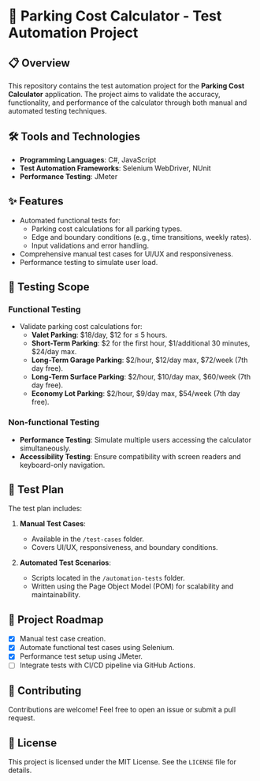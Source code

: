 # 🚗 Parking Cost Calculator - Test Automation Project

## 📋 Overview
This repository contains the test automation project for the **Parking Cost Calculator** application. The project aims to validate the accuracy, functionality, and performance of the calculator through both manual and automated testing techniques.

## 🛠️ Tools and Technologies
- **Programming Languages**: C#, JavaScript
- **Test Automation Frameworks**: Selenium WebDriver, NUnit
- **Performance Testing**: JMeter

## ✨ Features
- Automated functional tests for:
  - Parking cost calculations for all parking types.
  - Edge and boundary conditions (e.g., time transitions, weekly rates).
  - Input validations and error handling.
- Comprehensive manual test cases for UI/UX and responsiveness.
- Performance testing to simulate user load.

## 🧪 Testing Scope
### Functional Testing
- Validate parking cost calculations for:
  - **Valet Parking**: $18/day, $12 for ≤ 5 hours.
  - **Short-Term Parking**: $2 for the first hour, $1/additional 30 minutes, $24/day max.
  - **Long-Term Garage Parking**: $2/hour, $12/day max, $72/week (7th day free).
  - **Long-Term Surface Parking**: $2/hour, $10/day max, $60/week (7th day free).
  - **Economy Lot Parking**: $2/hour, $9/day max, $54/week (7th day free).
  
### Non-functional Testing
- **Performance Testing**: Simulate multiple users accessing the calculator simultaneously.
- **Accessibility Testing**: Ensure compatibility with screen readers and keyboard-only navigation.

## 📝 Test Plan
The test plan includes:
1. **Manual Test Cases**:
   - Available in the `/test-cases` folder.
   - Covers UI/UX, responsiveness, and boundary conditions.

2. **Automated Test Scenarios**:
   - Scripts located in the `/automation-tests` folder.
   - Written using the Page Object Model (POM) for scalability and maintainability.

## 🚀 Project Roadmap
- [x] Manual test case creation.
- [x] Automate functional test cases using Selenium.
- [x] Performance test setup using JMeter.
- [ ] Integrate tests with CI/CD pipeline via GitHub Actions.

## 🤝 Contributing
Contributions are welcome! Feel free to open an issue or submit a pull request.

## 📄 License
This project is licensed under the MIT License. See the `LICENSE` file for details.



